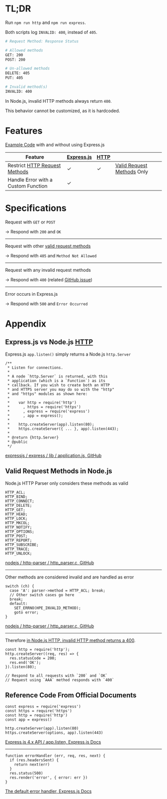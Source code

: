 # TL;DR

Run `npm run http` and `npm run express`.

Both scripts log `INVALID: 400`, instead of `405`.

```sh
# Request Method: Response Status

# Allowed methods
GET: 200
POST: 200

# Un-allowed methods
DELETE: 405
PUT: 405

# Invalid method(s)
INVALID: 400
```

In Node.js, invalid HTTP methods always return `400`.

This behavior cannot be customized, as it is hardcoded.

# Features

[Example Code](#code) with and without using Express.js

| Feature | [Express.js](https://expressjs.com/) | [HTTP](https://nodejs.org/api/http.html) |  |
| -- | -- | -- | -- |
| Restrict [HTTP Request Methods](https://developer.mozilla.org/docs/Web/HTTP/Methods) | &check; | &check; | [Valid Request Methods](#valid-request-methods-in-nodejs) Only |
| Handle Error with a Custom Function | &check; |  |

# Specifications

Request with `GET` or `POST`

→ Respond with `200` and `OK`

---

Request with other [valid request methods](#valid-request-methods-in-nodejs)

→ Respond with `405` and `Method Not Allowed`

---

Request with any invalid request methods

→ Respond with `400` (related [GitHub issue](https://github.com/nodejs/node/issues/17248))

---

Error occurs in Express.js

→ Respond with `500` and `Error Occurred`

# Appendix

## Express.js vs Node.js [HTTP](https://nodejs.org/api/http.html)

Express.js `app.listen()` simply returns a Node.js `http.Server`

```
/**
 * Listen for connections.
 *
 * A node `http.Server` is returned, with this
 * application (which is a `Function`) as its
 * callback. If you wish to create both an HTTP
 * and HTTPS server you may do so with the "http"
 * and "https" modules as shown here:
 *
 *    var http = require('http')
 *      , https = require('https')
 *      , express = require('express')
 *      , app = express();
 *
 *    http.createServer(app).listen(80);
 *    https.createServer({ ... }, app).listen(443);
 *
 * @return {http.Server}
 * @public
 */
```
[expressjs / express / lib / application.js, GitHub](https://github.com/expressjs/express/blob/master/lib/application.js#L595-L614)

## Valid Request Methods in Node.js

Node.js HTTP Parser only considers these methods as valid

```
HTTP_ACL;
HTTP_BIND;
HTTP_CONNECT;
HTTP_DELETE;
HTTP_GET;
HTTP_HEAD;
HTTP_LOCK;
HTTP_MKCOL;
HTTP_NOTIFY;
HTTP_OPTIONS;
HTTP_POST;
HTTP_REPORT;
HTTP_SUBSCRIBE;
HTTP_TRACE;
HTTP_UNLOCK;
```
[nodejs / http-parser / http_parser.c, GitHub](https://github.com/nodejs/http-parser/blob/main/http_parser.c#L942-L963)

---

Other methods are considered invalid and are handled as error

```
switch (ch) {
  case 'A': parser->method = HTTP_ACL; break;
  // Other switch cases go here
  break;
  default:
    SET_ERRNO(HPE_INVALID_METHOD);
    goto error;
}
```
[nodejs / http-parser / http_parser.c, GitHub](https://github.com/nodejs/http-parser/blob/main/http_parser.c#L942-L963)

---

Therefore [in Node.js HTTP, invalid HTTP method returns a 400](https://github.com/nodejs/node/issues/17248).

```
const http = require('http');
http.createServer((req, res) => {
  res.statusCode = 200;
  res.end('OK');
}).listen(80);

// Respond to all requests with `200` and `OK`
// Request using `AAA` method responds with `400`
```

## Reference Code From Official Documents

```
const express = require('express')
const https = require('https')
const http = require('http')
const app = express()

http.createServer(app).listen(80)
https.createServer(options, app).listen(443)
```

[Express.js 4.x API / app.listen, Express.js Docs](http://expressjs.com/en/api.html#app.listen)

---

```
function errorHandler (err, req, res, next) {
  if (res.headersSent) {
    return next(err)
  }
  res.status(500)
  res.render('error', { error: err })
}
```

[The default error handler, Express.js Docs](http://expressjs.com/en/guide/error-handling.html#the-default-error-handler)
